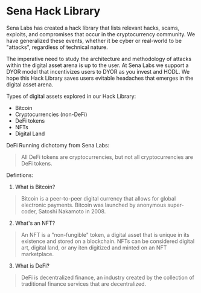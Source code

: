 # Sena Hack Library

Sena Labs has created a hack library that lists relevant hacks, scams, exploits, and compromises that occur in the cryptocurrency community. We have generalized these events, whether it be cyber or real-world to be "attacks", regardless of technical nature.

The imperative need to study the architecture and methodology of attacks within the digital asset arena is up to the user. At Sena Labs we support a DYOR model that incentivizes users to DYOR as you invest and HODL. We hope this Hack Library saves users evitable headaches that emerges in the digital asset arena.

Types of digital assets explored in our Hack Library:
- Bitcoin
- Cryptocurrencies (non-DeFi)
- DeFi tokens
- NFTs
- Digital Land

DeFi Running dichotomy from Sena Labs:
> All DeFi tokens are cryptocurrencies, but not all cryptocurrencies are DeFi tokens.

Defintions:
1. What is Bitcoin?
> Bitcoin is a peer-to-peer digital currency that allows for global electronic payments. Bitcoin was launched by anonymous super-coder, Satoshi Nakamoto in 2008.

2. What's an NFT?
> An NFT is a "non-fungible" token, a digital asset that is unique in its existence and stored on a blockchain. NFTs can be considered digital art, digital land, or any iten digitized and minted on an NFT marketplace.

3. What is DeFi?
> DeFi is decentralized finance, an industry created by the collection of traditional finance services that are decentralized.
